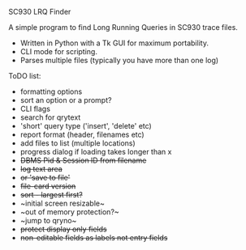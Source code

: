 SC930 LRQ Finder

A simple program to find Long Running Queries in SC930 trace files.

* Written in Python with a Tk GUI for maximum portability.  
* CLI mode for scripting.
* Parses multiple files (typically you have more than one log)

ToDO list:

* formatting options
* sort an option or a prompt?
* CLI flags
* search for qrytext
* 'short' query type ('insert', 'delete' etc)
* report format (header, filenames etc)
* add files to list (multiple locations)
* progress dialog if loading takes longer than x
* ~~DBMS Pid & Session ID from filename~~
* ~~log text area~~ 
* ~~or 'save to file'~~
* ~~file-card version~~
* ~~sort - largest first?~~
* ~initial screen resizable~
* ~out of memory protection?~
* ~jump to qryno~
* ~~protect display only fields~~
* ~~non-editable fields as labels not entry fields~~